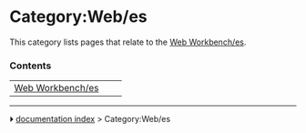 # Category:Web/es
This category lists pages that relate to the [Web Workbench/es](Web_Workbench/es.md).

### Contents

|     |     |     |
| --- | --- | --- |
| [Web Workbench/es](Web_Workbench/es.md) |



---
⏵ [documentation index](../README.md) > Category:Web/es
